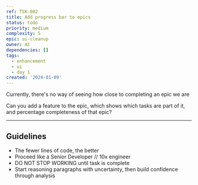 ```yaml
---
ref: TSK-082
title: Add progress bar to epics
status: todo
priority: medium
complexity: S
epic: ui-cleanup
owner: AI
dependencies: []
tags:
  - enhancement
  - ui
  - day 1
created: '2024-01-09'
---
```

Currently, there's no way of seeing how close to completing an epic we are

Can you add a feature to the epic, which shows which tasks are part of it, and percentage completeness of that epic?

---

## Guidelines

- The fewer lines of code, the better
- Proceed like a Senior Developer // 10x engineer
- DO NOT STOP WORKING until task is complete
- Start reasoning paragraphs with uncertainty, then build confidence through analysis
